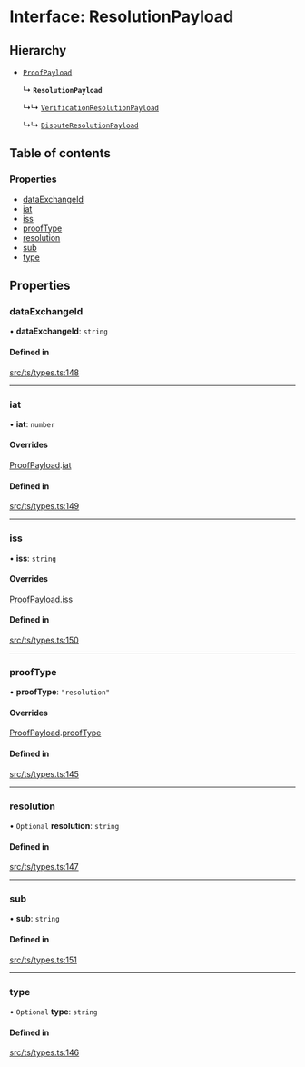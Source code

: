 # Interface: ResolutionPayload

## Hierarchy

- [`ProofPayload`](ProofPayload.md)

  ↳ **`ResolutionPayload`**

  ↳↳ [`VerificationResolutionPayload`](VerificationResolutionPayload.md)

  ↳↳ [`DisputeResolutionPayload`](DisputeResolutionPayload.md)

## Table of contents

### Properties

- [dataExchangeId](ResolutionPayload.md#dataexchangeid)
- [iat](ResolutionPayload.md#iat)
- [iss](ResolutionPayload.md#iss)
- [proofType](ResolutionPayload.md#prooftype)
- [resolution](ResolutionPayload.md#resolution)
- [sub](ResolutionPayload.md#sub)
- [type](ResolutionPayload.md#type)

## Properties

### dataExchangeId

• **dataExchangeId**: `string`

#### Defined in

[src/ts/types.ts:148](https://gitlab.com/i3-market/code/wp3/t3.2/conflict-resolution/non-repudiation-library/-/blob/b64ca83/src/ts/types.ts#L148)

___

### iat

• **iat**: `number`

#### Overrides

[ProofPayload](ProofPayload.md).[iat](ProofPayload.md#iat)

#### Defined in

[src/ts/types.ts:149](https://gitlab.com/i3-market/code/wp3/t3.2/conflict-resolution/non-repudiation-library/-/blob/b64ca83/src/ts/types.ts#L149)

___

### iss

• **iss**: `string`

#### Overrides

[ProofPayload](ProofPayload.md).[iss](ProofPayload.md#iss)

#### Defined in

[src/ts/types.ts:150](https://gitlab.com/i3-market/code/wp3/t3.2/conflict-resolution/non-repudiation-library/-/blob/b64ca83/src/ts/types.ts#L150)

___

### proofType

• **proofType**: ``"resolution"``

#### Overrides

[ProofPayload](ProofPayload.md).[proofType](ProofPayload.md#prooftype)

#### Defined in

[src/ts/types.ts:145](https://gitlab.com/i3-market/code/wp3/t3.2/conflict-resolution/non-repudiation-library/-/blob/b64ca83/src/ts/types.ts#L145)

___

### resolution

• `Optional` **resolution**: `string`

#### Defined in

[src/ts/types.ts:147](https://gitlab.com/i3-market/code/wp3/t3.2/conflict-resolution/non-repudiation-library/-/blob/b64ca83/src/ts/types.ts#L147)

___

### sub

• **sub**: `string`

#### Defined in

[src/ts/types.ts:151](https://gitlab.com/i3-market/code/wp3/t3.2/conflict-resolution/non-repudiation-library/-/blob/b64ca83/src/ts/types.ts#L151)

___

### type

• `Optional` **type**: `string`

#### Defined in

[src/ts/types.ts:146](https://gitlab.com/i3-market/code/wp3/t3.2/conflict-resolution/non-repudiation-library/-/blob/b64ca83/src/ts/types.ts#L146)
